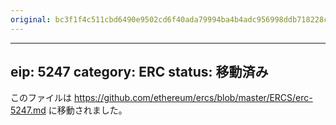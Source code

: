 ```yaml
---
original: bc3f1f4c511cbd6490e9502cd6f40ada79994ba4b4adc956998ddb718228c973
---
```


---
eip: 5247
category: ERC
status: 移動済み
---

このファイルは https://github.com/ethereum/ercs/blob/master/ERCS/erc-5247.md に移動されました。